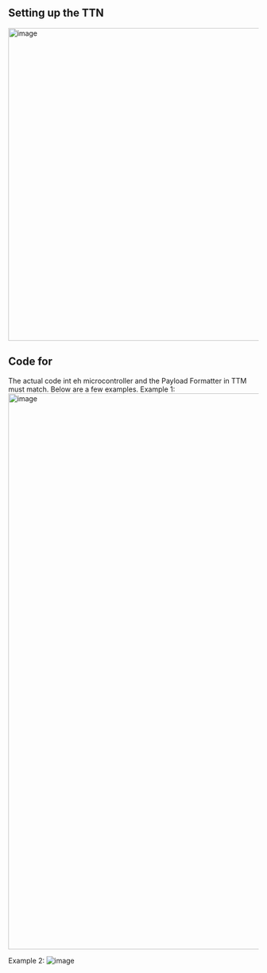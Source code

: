 ## Setting up the TTN ##
<img width="630" alt="image" src="https://github.com/user-attachments/assets/08ee573c-dc40-4829-9947-7460b3f3512a">

## Code for ## 
The actual code int eh microcontroller and the Payload Formatter in TTM must match. Below are a few examples. 
Example 1:
<img width="1120" alt="image" src="https://github.com/user-attachments/assets/d7108c08-c6c8-4510-ad12-0bf63aca9e63">


Example 2:
![image](https://github.com/user-attachments/assets/68a8e118-ce9c-4a13-bf6c-71492beb8c91)
